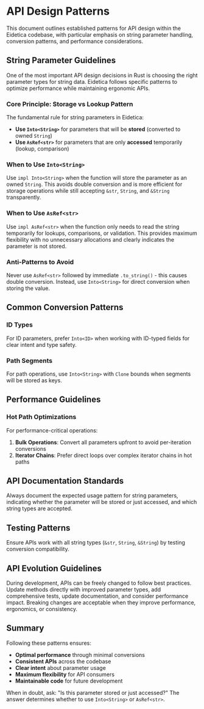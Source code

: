 # API Design Patterns

This document outlines established patterns for API design within the Eidetica codebase, with particular emphasis on string parameter handling, conversion patterns, and performance considerations.

## String Parameter Guidelines

One of the most important API design decisions in Rust is choosing the right parameter types for string data. Eidetica follows specific patterns to optimize performance while maintaining ergonomic APIs.

### Core Principle: Storage vs Lookup Pattern

The fundamental rule for string parameters in Eidetica:

- **Use `Into<String>`** for parameters that will be **stored** (converted to owned `String`)
- **Use `AsRef<str>`** for parameters that are only **accessed** temporarily (lookup, comparison)

### When to Use `Into<String>`

Use `impl Into<String>` when the function will store the parameter as an owned `String`. This avoids double conversion and is more efficient for storage operations while still accepting `&str`, `String`, and `&String` transparently.

### When to Use `AsRef<str>`

Use `impl AsRef<str>` when the function only needs to read the string temporarily for lookups, comparisons, or validation. This provides maximum flexibility with no unnecessary allocations and clearly indicates the parameter is not stored.

### Anti-Patterns to Avoid

Never use `AsRef<str>` followed by immediate `.to_string()` - this causes double conversion. Instead, use `Into<String>` for direct conversion when storing the value.

## Common Conversion Patterns

### ID Types

For ID parameters, prefer `Into<ID>` when working with ID-typed fields for clear intent and type safety.

### Path Segments

For path operations, use `Into<String>` with `Clone` bounds when segments will be stored as keys.

## Performance Guidelines

### Hot Path Optimizations

For performance-critical operations:

1. **Bulk Operations**: Convert all parameters upfront to avoid per-iteration conversions
2. **Iterator Chains**: Prefer direct loops over complex iterator chains in hot paths

## API Documentation Standards

Always document the expected usage pattern for string parameters, indicating whether the parameter will be stored or just accessed, and which string types are accepted.

## Testing Patterns

Ensure APIs work with all string types (`&str`, `String`, `&String`) by testing conversion compatibility.

## API Evolution Guidelines

During development, APIs can be freely changed to follow best practices. Update methods directly with improved parameter types, add comprehensive tests, update documentation, and consider performance impact. Breaking changes are acceptable when they improve performance, ergonomics, or consistency.

## Summary

Following these patterns ensures:

- **Optimal performance** through minimal conversions
- **Consistent APIs** across the codebase
- **Clear intent** about parameter usage
- **Maximum flexibility** for API consumers
- **Maintainable code** for future development

When in doubt, ask: "Is this parameter stored or just accessed?" The answer determines whether to use `Into<String>` or `AsRef<str>`.
